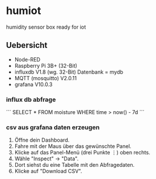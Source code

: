 # humiot
humidity sensor box ready for iot

## Uebersicht

- Node-RED
- Raspberry Pi 3B+ (32-Bit)
- influxdb V1.8 (wg. 32-Bit)
  Datenbank = mydb
- MQTT (mosquitto) V2.0.11
- grafana V10.0.3



### influx db abfrage

´´´
SELECT * FROM moisture WHERE  time > now() - 7d
´´´


### csv aus grafana daten erzeugen

1. Öffne dein Dashboard.
2. Fahre mit der Maus über das gewünschte Panel.
3. Klicke auf das Panel-Menü (drei Punkte ⋮) oben rechts.
4. Wähle "Inspect" → "Data".
5. Dort siehst du eine Tabelle mit den Abfragedaten.
6. Klicke auf "Download CSV".